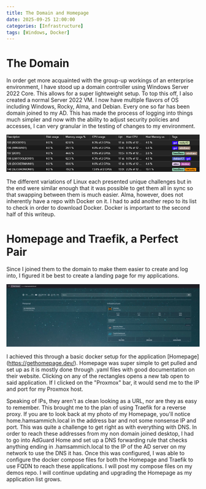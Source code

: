 ```yaml
---
title: The Domain and Homepage
date: 2025-09-25 12:00:00 
categories: [Infrastructure]
tags: [Windows, Docker]
---
```



# The Domain

In order get more acquainted with the group-up workings of an enterprise environment, I have stood up a domain controller using Windows Server 2022 Core. This allows for a super lightweight setup. To top this off, I also created a normal Server 2022 VM. I now have multiple flavors of OS including Windows, Rocky, Alma, and Debian. Every one so far has been domain joined to my AD. This has made the process of logging into things much simpler and now with the ability to adjust security policies and accesses, I can very granular in the testing of changes to my environment.

![List of my VMs and their tags](assets/img/DomainandHomepage/AllmyVMs.png)

The different variations of Linux each presented unique challenges but in the end were similar enough that it was possible to get them all in sync so that swapping between them is much easier. Alma, however, does not inherently have a repo with Docker on it. I had to add another repo to its list to check in order to download Docker. Docker is important to the second half of this writeup.

# Homepage and Traefik, a Perfect Pair

Since I joined them to the domain to make them easier to create and log into, I figured it be best to create a landing page for my applications. 

![My Homepage](assets/img/DomainandHomepage/HomepagePic.png)

I achieved this through a basic docker setup for the application [Homepage] (https://gethomepage.dev/). Homepage was super simple to get pulled and set up as it is mostly done through .yaml files with good documentation on their website. Clicking on any of the rectangles opens a new tab open to said application. If I clicked on the "Proxmox" bar, it would send me to the IP and port for my Proxmox host. 

Speaking of IPs, they aren't as clean looking as a URL, nor are they as easy to remember. This brought me to the plan of using Traefik for a reverse proxy. If you are to look back at my photo of my Homepage, you'll notice home.hamsammich.local in the address bar and not some nonsense IP and port. This was quite a challenge to get right as with everything with DNS. In order to reach these addresses from my non domain joined desktop, I had to go into AdGuard Home and set up a DNS forwarding rule that checks anything ending in .hamsammich.local to the IP of the AD server on my network to use the DNS it has. Once this was configured, I was able to configure the docker compose files for both the Homepage and Traefik to use FQDN to reach these applications. I will post my compose files on my demos repo. I will continue updating and upgrading the Homepage as my application list grows. 


<script src="https://giscus.app/client.js"
        data-repo="hamsammich00/hamsammich00.github.io"
        data-repo-id="R_kgDOOllQ8w"
        data-category="General"
        data-category-id="DIC_kwDOOllQ884CrWhh"
        data-mapping="pathname"
        data-strict="0"
        data-reactions-enabled="1"
        data-emit-metadata="0"
        data-input-position="bottom"
        data-theme="preferred_color_scheme"
        data-lang="en"
        crossorigin="anonymous"
        async>
</script>
